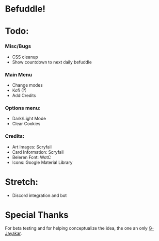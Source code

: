 # Befuddle!

# Todo:

### Misc/Bugs
- CSS cleanup
- Show countdown to next daily befuddle

### Main Menu
- Change modes
- Kofi (?)
- Add Credits

### Options menu:
- Dark/Light Mode
- Clear Cookies

### Credits:
- Art Images: Scryfall
- Card Information: Scryfall
- Beleren Font: WotC
- Icons: Google Material Library


# Stretch:
- Discord integration and bot


# Special Thanks
For beta testing and for helping conceptualize the idea, the one an only [G-Jayakar](https://github.com/G-Jayakar).
